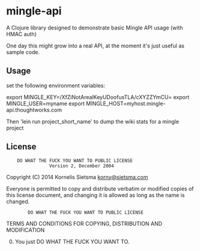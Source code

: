 # mingle-api

A Clojure library designed to demonstrate basic Mingle API usage (with HMAC auth)

One day this might grow into a real API, at the moment it's just useful as sample code.

## Usage

set the following environment variables:

export MINGLE_KEY=/XfZiNotArealKeyUDoofusTLA/cXYZZYmCU=
export MINGLE_USER=myname
export MINGLE_HOST=myhost.mingle-api.thoughtworks.com

Then 'lein run project_short_name' to dump the wiki stats for a mingle project

## License

        DO WHAT THE FUCK YOU WANT TO PUBLIC LICENSE
                    Version 2, December 2004

 Copyright (C) 2014 Kornelis Sietsma <korny@sietsma.com>

 Everyone is permitted to copy and distribute verbatim or modified
 copies of this license document, and changing it is allowed as long
 as the name is changed.

            DO WHAT THE FUCK YOU WANT TO PUBLIC LICENSE
   TERMS AND CONDITIONS FOR COPYING, DISTRIBUTION AND MODIFICATION

  0. You just DO WHAT THE FUCK YOU WANT TO.